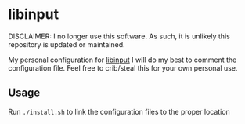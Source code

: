 # libinput

DISCLAIMER: I no longer use this software. As such, it is unlikely this repository is updated or maintained.

My personal configuration for [libinput](https://freedesktop.org/wiki/Software/libinput/)
I will do my best to comment the configuration file. Feel free to crib/steal this for your own personal use.

## Usage

Run `./install.sh` to link the configuration files to the proper location
